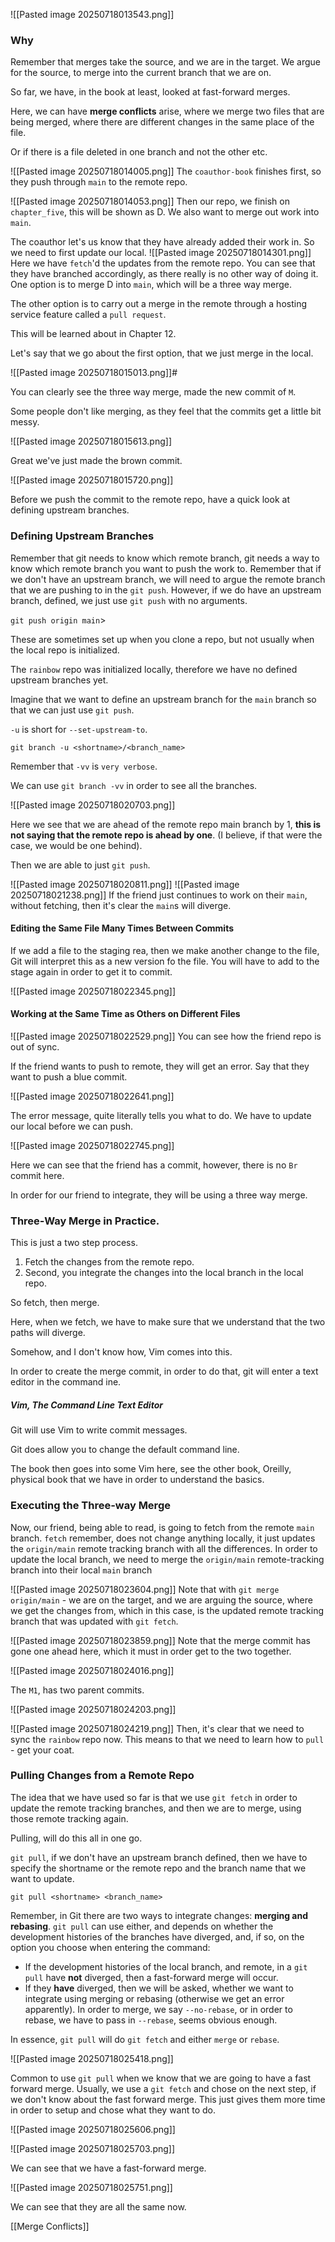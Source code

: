 ![[Pasted image 20250718013543.png]]

### Why
Remember that merges take the source, and we are in the target. We argue for the source, to merge into the current branch that we are on. 

So far, we have, in the book at least, looked at fast-forward merges. 

Here, we can have **merge conflicts** arise, where we merge two files that are being merged, where there are different changes in the same place of the file. 

Or if there is a file deleted in one branch and not the other etc. 

![[Pasted image 20250718014005.png]]
The `coauthor-book` finishes first, so they push through `main` to the remote repo. 

![[Pasted image 20250718014053.png]]
Then our repo, we finish on `chapter_five`, this will be shown as D. 
We also want to merge out work into `main`. 

The coauthor let's us know that they have already added their work in. 
So we need to first update our local. 
![[Pasted image 20250718014301.png]]
Here we have `fetch`'d the updates from the remote repo. 
You can see that they have branched accordingly, as there really is no other way of doing it. 
One option is to merge D into `main`, which will be a three way merge. 

The other option is to carry out a merge in the remote through a hosting service feature called a `pull request`. 

This will be learned about in Chapter 12. 

Let's say that we go about the first option, that we just merge in the local. 

![[Pasted image 20250718015013.png]]#

You can clearly see the three way merge, made the new commit of `M`. 

Some people don't like merging, as they feel that the commits get a little bit messy. 

![[Pasted image 20250718015613.png]]

Great we've just made the brown commit. 

![[Pasted image 20250718015720.png]]

Before we push the commit to the remote repo, have a quick look at defining upstream branches. 

### Defining Upstream Branches
Remember that git needs to know which remote branch, git needs a way to know which remote branch you want to push the work to.
Remember that if we don't have an upstream branch, we will need to argue the remote branch that we are pushing to in the `git push`. 
However, if we do have an upstream branch, defined, we just use `git push` with no arguments. 

`git push origin main`> 

These are sometimes set up when you clone a repo, but not usually when the local repo is initialized. 

The `rainbow` repo was initialized locally, therefore we have no defined upstream branches yet. 

Imagine that we want to define an upstream branch for the `main` branch so that we can just use `git push`. 

`-u` is short for `--set-upstream-to`. 

`git branch -u <shortname>/<branch_name>`

Remember that `-vv` is `very verbose`. 

We can use `git branch -vv` in order to see all the branches. 



![[Pasted image 20250718020703.png]]

Here we see that we are ahead of the remote repo main branch by 1, **this is not saying that the remote repo is ahead by one**. (I believe, if that were the case, we would be one behind). 

Then we are able to just `git push`. 

![[Pasted image 20250718020811.png]]
![[Pasted image 20250718021238.png]]
If the friend just continues to work on their `main`, without fetching, then it's clear the `main`s will diverge. 

#### Editing the Same File Many Times Between Commits
If we add a file to the staging rea, then we make another change to the file, Git will interpret this as a new version fo the file. 
You will have to add to the stage again in order to get it to commit. 

![[Pasted image 20250718022345.png]]


#### Working at the Same Time as Others on Different Files

![[Pasted image 20250718022529.png]]
You can see how the friend repo is out of sync. 

If the friend wants to push to remote, they will get an error.
Say that they want to push a blue commit. 

![[Pasted image 20250718022641.png]]

The error message, quite literally tells you what to do. 
We have to update our local before we can push. 

![[Pasted image 20250718022745.png]]

Here we can see that the friend has a commit, however, there is no `Br` commit here. 

In order for our friend to integrate, they will be using a three way merge. 

### Three-Way Merge in Practice. 
This is just a two step process. 

1. Fetch the changes from the remote repo. 
2. Second, you integrate the changes into the local branch in the local repo. 

So fetch, then merge. 

Here, when we fetch, we have to make sure that we understand that the two paths will diverge. 

Somehow, and I don't know how, Vim comes into this. 

In order to create the merge commit, in order to do that, git will enter a text editor in the command ine. 

##### Vim, The Command Line Text Editor
Git will use Vim to write commit messages. 

Git does allow you to change the default command line. 

The book then goes into some Vim here, see the other book, Oreilly, physical book that we have in order to understand the basics. 

### Executing the Three-way Merge
Now, our friend, being able to read, is going to fetch from the remote `main` branch. 
`fetch` remember, does not change anything locally, it just updates the `origin/main` remote tracking branch with all the differences. 
In order to update the local branch, we need to merge the `origin/main` remote-tracking branch into their local `main` branch

![[Pasted image 20250718023604.png]]
Note that with `git merge origin/main` - we are on the target, and we are arguing the source, where we get the changes from, which in this case, is the updated remote tracking branch that was updated with `git fetch`.

![[Pasted image 20250718023859.png]]
Note that the merge commit has gone one ahead here, which it must in order get to the two together. 

![[Pasted image 20250718024016.png]]

The `M1`, has two parent commits. 

![[Pasted image 20250718024203.png]]

![[Pasted image 20250718024219.png]]
Then, it's clear that we need to sync the `rainbow` repo now. 
This means to that we need to learn how to `pull` - get your coat. 

### Pulling Changes from a Remote Repo
The idea that we have used so far is that we use `git fetch` in order to update the remote tracking branches, and then we are to merge, using those remote tracking again.

Pulling, will do this all in one go. 

`git pull`, if we don't have an upstream branch defined, then we have to specify the shortname or the remote repo and the branch name that we want to update. 

`git pull <shortname> <branch_name>`

Remember, in Git there are two ways to integrate changes: **merging and rebasing**. 
`git pull` can use either, and depends on whether the development histories of the branches have diverged, and, if so, on the option you choose when entering the command: 
- If the development histories of the local branch, and remote, in a `git pull` have **not** diverged, then a fast-forward merge will occur. 
- If they **have** diverged, then we will be asked, whether we want to integrate using merging or rebasing (otherwise we get an error apparently). 
In order to merge, we say `--no-rebase`, or in order to rebase, we have to pass in `--rebase`, seems obvious enough. 

In essence, `git pull` will do `git fetch` and either `merge` or `rebase`. 

![[Pasted image 20250718025418.png]]

Common to use `git pull` when we know that we are going to have a fast forward merge. 
Usually, we use a `git fetch` and chose on the next step, if we don't know about the fast forward merge. 
This just gives them more time in order to setup and chose what they want to do. 

![[Pasted image 20250718025606.png]]


![[Pasted image 20250718025703.png]]

We can see that we have a fast-forward merge. 

![[Pasted image 20250718025751.png]]

We can see that they are all the same now. 

[[Merge Conflicts]]